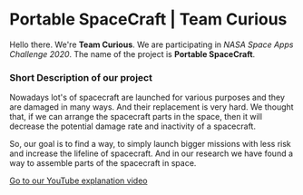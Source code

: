 # Portable SpaceCraft | Team Curious

Hello there. We're **Team Curious**. We are participating in *NASA Space Apps Challenge 2020*. The name of the project is **Portable SpaceCraft**.


### Short Description of our project

Nowadays lot's of spacecraft are launched for various purposes and they are damaged in many ways. And their replacement is very hard. We thought that, if we can arrange the spacecraft parts in the space, then it will decrease the potential damage rate and inactivity of a spacecraft.

So, our goal is to find a way, to simply launch bigger missions with less risk and increase the lifeline of spacecraft. And in our research we have found a way to assemble parts of the spacecraft in space.


[Go to our YouTube explanation video](https://youtu.be/QZbPAbgIOr8)
